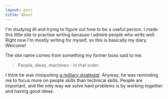 ```yaml
---
layout: post
title: About 
---
```

I'm studying AI and trying to figure out how to be a useful person. I made this little site to practise writing because I admire people who write well. Right now I'm mostly writing for myself, so this is basically my diary. Welcome!

The site name comes from something my former boss said to me. 

> People, ideas, machines - in that order.

I think he was misquoting [a military strategist](https://en.wikipedia.org/wiki/John_Boyd_(military_strategist)). Anyway, he was reminding me to focus more on people skills than technical skills. People are important, and the only way we solve hard problems is by working together and having good ideas. 

